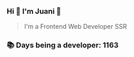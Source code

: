 ### Hi 👋 I&#39;m Juani 🦁

> I&#39;m a Frontend Web Developer SSR

### 📚 Days being a developer: 1163
